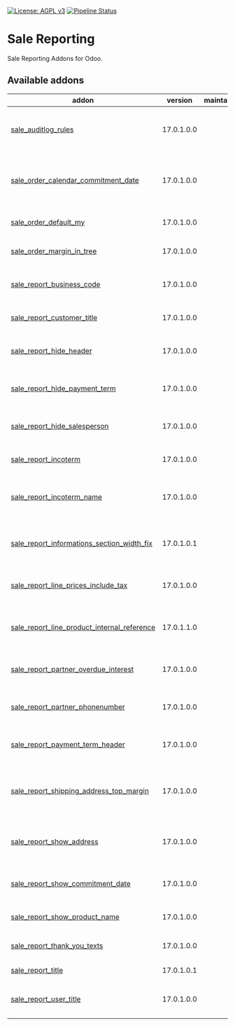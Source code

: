 [![License: AGPL v3](https://img.shields.io/badge/License-AGPL%20v3-blue.svg)](https://www.gnu.org/licenses/agpl-3.0)
[![Pipeline Status](https://gitlab.com/tawasta/odoo/sale-reporting/badges/17.0-dev/pipeline.svg)](https://gitlab.com/tawasta/odoo/sale-reporting/-/pipelines/)

Sale Reporting
==============
Sale Reporting Addons for Odoo.

[//]: # (addons)

Available addons
----------------
addon | version | maintainers | summary
--- | --- | --- | ---
[sale_auditlog_rules](sale_auditlog_rules/) | 17.0.1.0.0 |  | Adds audit log rules for sale order and sale order line
[sale_order_calendar_commitment_date](sale_order_calendar_commitment_date/) | 17.0.1.0.0 |  | Show sale order calendar start date as commitment date
[sale_order_default_my](sale_order_default_my/) | 17.0.1.0.0 |  | Show my sale orders by default
[sale_order_margin_in_tree](sale_order_margin_in_tree/) | 17.0.1.0.0 |  | Show the margin field in SO list
[sale_report_business_code](sale_report_business_code/) | 17.0.1.0.0 |  | QWeb sale reports business code
[sale_report_customer_title](sale_report_customer_title/) | 17.0.1.0.0 |  | Add title to customer address
[sale_report_hide_header](sale_report_hide_header/) | 17.0.1.0.0 |  | Hides sale report header from sale order report
[sale_report_hide_payment_term](sale_report_hide_payment_term/) | 17.0.1.0.0 |  | Hides payment term on Sale Order Report
[sale_report_hide_salesperson](sale_report_hide_salesperson/) | 17.0.1.0.0 |  | Hides salesperson element from Sales reports
[sale_report_incoterm](sale_report_incoterm/) | 17.0.1.0.0 |  | Sale Order Report Incoterm
[sale_report_incoterm_name](sale_report_incoterm_name/) | 17.0.1.0.0 |  | Show Incoterm name instead of code on Sale Report
[sale_report_informations_section_width_fix](sale_report_informations_section_width_fix/) | 17.0.1.0.1 |  | Fixes the wrapping of elements spacing gets too tight
[sale_report_line_prices_include_tax](sale_report_line_prices_include_tax/) | 17.0.1.0.0 |  | Show SO Line prices with tax instead of without
[sale_report_line_product_internal_reference](sale_report_line_product_internal_reference/) | 17.0.1.1.0 |  | Sale Order report - Product's internal reference
[sale_report_partner_overdue_interest](sale_report_partner_overdue_interest/) | 17.0.1.0.0 |  | Sale Report Partner overdue interest
[sale_report_partner_phonenumber](sale_report_partner_phonenumber/) | 17.0.1.0.0 |  | Sale Order Report Partner Phonenumber
[sale_report_payment_term_header](sale_report_payment_term_header/) | 17.0.1.0.0 |  | Sale Order report - Payment term in header
[sale_report_shipping_address_top_margin](sale_report_shipping_address_top_margin/) | 17.0.1.0.0 |  | Add margin between invoicing and shipping addresses for readability
[sale_report_show_address](sale_report_show_address/) | 17.0.1.0.0 |  | Always show shipping and invoice address on sale report.
[sale_report_show_commitment_date](sale_report_show_commitment_date/) | 17.0.1.0.0 |  | Adds commitment date to sale order report
[sale_report_show_product_name](sale_report_show_product_name/) | 17.0.1.0.0 |  | Always show product on SO print lines
[sale_report_thank_you_texts](sale_report_thank_you_texts/) | 17.0.1.0.0 |  | Thank you message on sale report
[sale_report_title](sale_report_title/) | 17.0.1.0.1 |  | Sale Report Title is set
[sale_report_user_title](sale_report_user_title/) | 17.0.1.0.0 |  | Rename customer address title to user

[//]: # (end addons)
